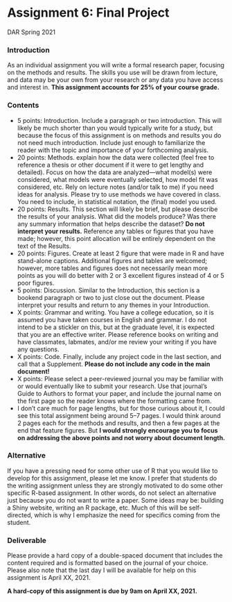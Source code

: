 Assignment 6: Final Project
================
DAR
Spring 2021

### Introduction

As an individual assignment you will write a formal research paper,
focusing on the methods and results. The skills you use will be drawn
from lecture, and data may be your own from your research or any data
you have access and interest in. **This assignment accounts for 25% of
your course grade.**

### Contents

  - 5 points: Introduction. Include a paragraph or two introduction.
    This will likely be much shorter than you would typically write for
    a study, but because the focus of this assignment is on methods and
    results you do not need much introduction. Include just enough to
    familiarize the reader with the topic and importance of your
    forthcoming analysis.
  - 20 points: Methods. explain how the data were collected (feel free
    to reference a thesis or other document if it were to get lengthy
    and detailed). Focus on how the data are analyzed—what model(s) were
    considered, what models were eventually selected, how model fit was
    considered, etc. Rely on lecture notes (and/or talk to me) if you
    need ideas for analysis. Please try to use methods we have covered
    in class. You need to include, in statistical notation, the (final)
    model you used.
  - 20 points: Results. This section will likely be brief, but please
    describe the results of your analysis. What did the models produce?
    Was there any summary information that helps describe the dataset?
    **Do not interpret your results.** Reference any tables or figures
    that you have made; however, this point allocation will be entirely
    dependent on the text of the Results.
  - 20 points: Figures. Create at least 2 figure that were made in R and
    have stand-alone captions. Additional figures and tables are
    welcomed; however, more tables and figures does not necessarily mean
    more points as you will do better with 2 or 3 excellent figures
    instead of 4 or 5 poor figures.
  - 5 points: Discussion. Similar to the Introduction, this section is a
    bookend paragraph or two to just close out the document. Please
    interpret your results and return to any themes in your
    Introduction.
  - X points: Grammar and writing. You have a college education, so it
    is assumed you have taken courses in English and grammar. I do not
    intend to be a stickler on this, but at the graduate level, it is
    expected that you are an effective writer. Please reference books on
    writing and have classmates, labmates, and/or me review your writing
    if you have any questions.
  - X points: Code. Finally, include any project code in the last
    section, and call that a Supplement. **Please do not include any
    code in the main document\!**
  - X points: Please select a peer-reviewed journal you may be familiar
    with or would eventually like to submit your research. Use that
    journal’s Guide to Authors to format your paper, and include the
    journal name on the first page so the reader knows where the
    formatting came from.
  - I don’t care much for page lengths, but for those curious about it,
    I could see this total assignment being around 5–7 pages. I would
    think around 2 pages each for the methods and results, and then a
    few pages at the end that feature figures. But **I would strongly
    encourage you to focus on addressing the above points and not worry
    about document length.**

### Alternative

If you have a pressing need for some other use of R that you would like
to develop for this assignment, please let me know. I prefer that
students do the writing assignment unless they are strongly motivated to
do some other specific R-based assignment. In other words, do not select
an alternative just because you do not want to write a paper. Some ideas
may be: building a Shiny website, writing an R package, etc. Much of
this will be self-directed, which is why I emphasize the need for
specifics coming from the student.

### Deliverable

Please provide a hard copy of a double-spaced document that includes the
content required and is formatted based on the journal of your choice.
Please also note that the last day I will be available for help on this
assignment is April XX, 2021.

**A hard-copy of this assignment is due by 9am on April XX, 2021.**
